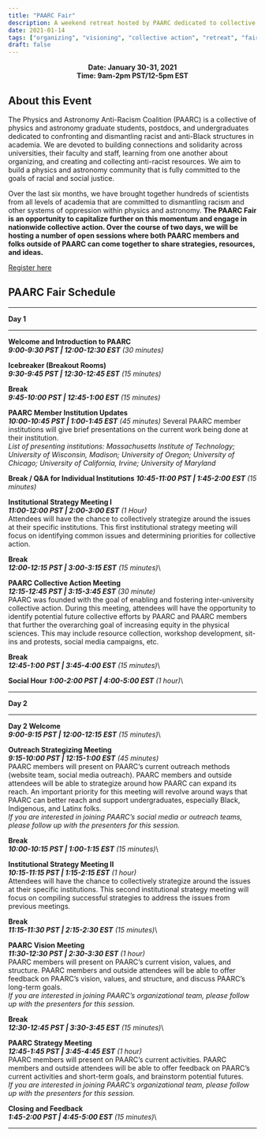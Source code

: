 ```yaml
---
title: "PAARC Fair"
description: A weekend retreat hosted by PAARC dedicated to collective strategizing on DEI issues across universities
date: 2021-01-14
tags: ["organizing", "visioning", "collective action", "retreat", "fair"]
draft: false
---
```


**<div align="center">Date: January 30-31, 2021</div>**
**<div align="center">Time: 9am-2pm PST/12-5pm EST</div>**

About this Event
--------
The Physics and Astronomy Anti-Racism Coalition (PAARC) is a collective of physics and astronomy graduate students, postdocs, and undergraduates dedicated to confronting and dismantling racist and anti-Black structures in academia. We are devoted to building connections and solidarity across universities, their faculty and staff, learning from one another about organizing, and creating and collecting anti-racist resources. We aim to build a physics and astronomy community that is fully committed to the goals of racial and social justice.

Over the last six months, we have brought together hundreds of scientists from all levels of academia that are committed to dismantling racism and other systems of oppression within physics and astronomy. **The PAARC Fair is an opportunity to capitalize further on this momentum and engage in nationwide collective action. Over the course of two days, we will be hosting a number of open sessions where both PAARC members and folks outside of PAARC can come together to share strategies, resources, and ideas.**

[Register here](https://www.eventbrite.com/e/paarc-fair-tickets-136738371149)

PAARC Fair Schedule
-------------

-------------

**Day 1**

--------------
 **Welcome and Introduction to PAARC**\
 ***9:00-9:30 PST | 12:00-12:30 EST** (30 minutes)*

**Icebreaker (Breakout Rooms)**\
***9:30-9:45 PST | 12:30-12:45 EST** (15 minutes)*

**Break**\
***9:45-10:00 PST | 12:45-1:00 EST** (15 minutes)*

**PAARC Member Institution Updates**\
***10:00-10:45 PST | 1:00-1:45 EST** (45 minutes)*
Several PAARC member institutions will give brief presentations on the current work being done at their institution.\
*List of presenting institutions: Massachusetts Institute of Technology; University of Wisconsin, Madison; University of Oregon; University of Chicago; University of California, Irvine; University of Maryland*

**Break / Q&A for Individual Institutions**
***10:45-11:00 PST | 1:45-2:00 EST** (15 minutes)*

**Institutional Strategy Meeting I**\
***11:00-12:00 PST | 2:00-3:00 EST*** *(1 Hour)*\
Attendees will have the chance to collectively strategize around the issues at their specific institutions. This first institutional strategy meeting will focus on identifying common issues and determining priorities for collective action.

**Break**\
***12:00-12:15 PST | 3:00-3:15 EST*** *(15 minutes)*\

**PAARC Collective Action Meeting**\
***12:15-12:45 PST | 3:15-3:45 EST*** *(30 minute)*\
PAARC was founded with the goal of enabling and fostering inter-university collective action. During this meeting, attendees will have the opportunity to identify potential future collective efforts by PAARC and PAARC members that further the overarching goal of increasing equity in the physical sciences. This may include resource collection, workshop development, sit-ins and protests, social media campaigns, etc.

**Break**\
***12:45-1:00 PST | 3:45-4:00 EST*** *(15 minutes)*\

**Social Hour**
***1:00-2:00 PST | 4:00-5:00 EST*** *(1 hour)*\

----------

**Day 2**

--------------
**Day 2 Welcome**\
***9:00-9:15 PST | 12:00-12:15 EST*** *(15 minutes)*\

**Outreach Strategizing Meeting**\
***9:15-10:00 PST | 12:15-1:00 EST*** *(45 minutes)*\
PAARC members will present on PAARC’s current outreach methods (website team, social media outreach). PAARC members and outside attendees will be able to strategize around how PAARC can expand its reach. An important priority for this meeting will revolve around ways that PAARC can better reach and support undergraduates, especially Black, Indigenous, and Latinx folks.\
*If you are interested in joining PAARC’s social media or outreach teams, please follow up with the presenters for this session.*

**Break**\
***10:00-10:15 PST | 1:00-1:15 EST*** *(15 minutes)*\

**Institutional Strategy Meeting II**\
***10:15-11:15 PST | 1:15-2:15 EST*** *(1 hour)*\
Attendees will have the chance to collectively strategize around the issues at their specific institutions. This second institutional strategy meeting will focus on compiling successful strategies to address the issues from previous meetings.

**Break**\
***11:15-11:30 PST | 2:15-2:30 EST*** *(15 minutes)*\

**PAARC Vision Meeting**\
***11:30-12:30 PST | 2:30-3:30 EST*** *(1 hour)*\
PAARC members will present on PAARC’s current vision, values, and structure. PAARC members and outside attendees will be able to offer feedback on PAARC’s vision, values, and structure, and discuss PAARC’s long-term goals.\
*If you are interested in joining PAARC’s organizational team, please follow up with the presenters for this session.*

**Break**\
***12:30-12:45 PST | 3:30-3:45 EST*** *(15 minutes)*\

**PAARC Strategy Meeting**\
***12:45-1:45 PST | 3:45-4:45 EST*** *(1 hour)*\
PAARC members will present on PAARC’s current activities. PAARC members and outside attendees will be able to offer feedback on PAARC’s current activities and short-term goals, and brainstorm potential futures.\
*If you are interested in joining PAARC’s organizational team, please follow up with the presenters for this session.*

**Closing and Feedback**\
***1:45-2:00 PST | 4:45-5:00 EST*** *(15 minutes)*\

----------
